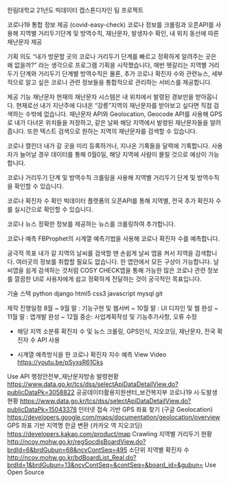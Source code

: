 한림대학교 21년도 빅데이터 캡스톤디자인 팀 프로젝트

코로나19 통합 정보 제공 (covid-easy-check)
코로나 정보를 크롤링과 오픈API를 사용해 지역별 거리두기단계 및 방역수칙, 재난문자, 발생자수 확인, 내 위치 동선에 따른 재난문자 제공

기획 의도
“내가 방문할 곳의 코로나 거리두기 단계를 빠르고 정확하게 알려주는 곳은 왜 없을까?”
라는 생각으로 프로그램 기획을 시작했습니다, 매번 헷갈리는 지역별 거리두기 단계와 거리두기 단계별 방역수칙은 물론, 추가 코로나 확진자 수와 관련뉴스, 세부적으로 알고 싶은 코로나 관련 정보들을 통합적으로 관리하는 서비스를 제공합니다.

제공 기능
재난문자
현재의 재난문자 시스템은 내 위치에서 발령된 경보만을 받아옵니다. 현재로선 내가 지난주에 다녀온 “강릉”지역의 재난문자를 받아보고 싶다면 직접 검색하는 수밖에 없습니다. 재난문자 API와 Geolocation, Geocode API를 사용해 GPS로 내가 다녀온 위치들을 저장하고, 같은 날짜 해당 지역에서 발령된 재난문자들을 알려줍니다. 또한 텍스트 검색으로 원하는 지역의 재난문자를 검색할 수 있습니다.

코로나 캘린더
내가 갈 곳을 미리 등록하거나, 지나온 기록들을 달력에 기록합니다. 사용자가 늘어날 경우 데이터를 통해 0월0일, 해당 지역에 사람이 몰릴 것으로 예상이 가능합니다.

코로나 거리두기 단계 및 방역수칙
크롤링을 사용해 지역별 거리두기 단계 및 방역수칙을 확인할 수 있습니다.

코로나 확진자 수 확인
빅데이터 플랫폼의 오픈API를 통해 지역별, 전국 추가 확진자 수를 실시간으로 확인할 수 있습니다.

코로나 뉴스
정확한 정보를 제공하는 뉴스를 크롤링하여 추가합니다.

코로나 예측
FBProphet의 시계열 예측기법을 사용해 코로나 확진자 수를 예측합니다.

궁극적 목표
내가 갈 지역의 날씨를 검색할 땐 손쉽게 날씨 앱을 켜서 지역을 검색합니다. 여러곳의 정보를 취합할 필요도 없습니다. 한 앱안에서 모든 구상이 가능합니다. 날씨앱을 쉽게 검색하는 것처럼 COSY CHECK앱을 통해 가능한 많은 코로나 관련 정보를 깔끔한 UI로 사용자에게 쉽고 정확하게 전달하는 것이 궁극적인 목표입니다.

기술 스텍
python django html5 css3 javascript mysql git

제작 진행일정
8월 ~ 9월 말 : 기능구현 및 웹서버
~ 10월 말 : UI 디자인 및 웹 완성
~ 11월 말 : 앱개발 완성
~ 12월 중순: 사업계획작성 및 기능추가사항, 오류 수정


- 해당 지역 소분류 확진자 수 및 뉴스 크롤링, GPS인식, 지오코딩, 재난문자, 전국 확진자 수 API 사용



- 시계열 예측방식을 한 코로나 확진자 지수 예측
View Video
https://youtu.be/pSyxsR61Cks

Use API
행정안전부_재난문자방송 발령현황
https://www.data.go.kr/tcs/dss/selectApiDataDetailView.do?publicDataPk=3058822
공공데이터활용지원센터_보건복지부 코로나19 시·도발생 현황
https://www.data.go.kr/tcs/dss/selectApiDataDetailView.do?publicDataPk=15043378
인터넷 접속 기반 GPS 좌표 찾기 (구글 Geolocation)
https://developers.google.com/maps/documentation/geolocation/overview
GPS 좌표 기반 지역명 한글 변환 (카카오 역 지오코딩)
https://developers.kakao.com/product/map
Crawling
지역별 거리두기 현황
http://ncov.mohw.go.kr/regSocdisBoardView.do?brdId=6&brdGubun=68&ncvContSeq=495
소단위 지역별 확진자 수
http://ncov.mohw.go.kr/bdBoardList_Real.do?brdId=1&brdGubun=13&ncvContSeq=&contSeq=&board_id=&gubun=
Use Open Source
